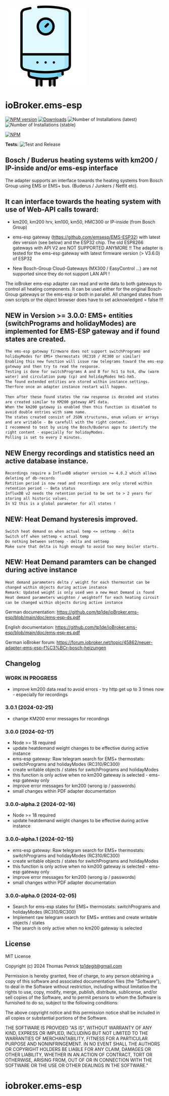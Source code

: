 ![Logo](admin/ems-esp.png)
# ioBroker.ems-esp

[![NPM version](https://img.shields.io/npm/v/iobroker.ems-esp.svg)](https://www.npmjs.com/package/iobroker.ems-esp)
[![Downloads](https://img.shields.io/npm/dm/iobroker.ems-esp.svg)](https://www.npmjs.com/package/iobroker.ems-esp)
![Number of Installations (latest)](https://iobroker.live/badges/ems-esp-installed.svg)
![Number of Installations (stable)](https://iobroker.live/badges/ems-esp-stable.svg)


[![NPM](https://nodei.co/npm/iobroker.ems-esp.png?downloads=true)](https://nodei.co/npm/iobroker.ems-esp/)

**Tests:** ![Test and Release](https://github.com/tp1de/ioBroker.ems-esp/workflows/Test%20and%20Release/badge.svg)

## Bosch / Buderus heating systems with km200 / IP-inside and/or ems-esp interface 

The adapter supports an interface towards the heating systems from Bosch Group using EMS or EMS+ bus. 
(Buderus / Junkers / Netfit etc). 

## It can interface towards the heating system with use of Web-API calls toward:

* km200, km200 hrv, km100, km50, HMC300 or IP-inside (from Bosch Group) 

* ems-esp gateway (https://github.com/emsesp/EMS-ESP32) with latest dev version (see below) and the ESP32 chip. 
  The old ESP8266 gateways with API V2 are NOT SUPPORTED ANYMORE !!
  The adapter is tested for the ems-esp gateway with latest firmware version (> V3.6.0) of ESP32

* New Bosch-Group Cloud-Gateways (MX300 / EasyControl ...) are not supported since they do not support LAN API !

The ioBroker ems-esp adapter can read and write data to both gateways to control all heating components. 
It can be used either for the original Bosch-Group gateways or the ems-esp or both in parallel.
All changed states from own scripts or the object browser does have to set acknowledged = false !!!


## NEW in Version >= 3.0.0: EMS+ entities (switchPrograms and holidayModes) are implemented for EMS-ESP gateway and if found states are created. 
	The ems-esp gateway firmware does not support switchPrograms and holidayModes for EMS+ thermostats (RC310 / RC300 or similar)
	Enabling this new function will issue raw telegrams toward the ems-esp gateway and then try to read the response.
	Testing is done for switchPrograms A and B for hc1 to hc4, dhw (warm water) and circulation pump (cp) and holidayModes hm1-hm5.
	The found extended entities are stored within instance settings. Therfore once an adapter instance restart will happen.
		
	Then after these found states the raw response is decoded and states are created similar to KM200 gateway API data.
	When the km200 gateway is enabled then this function is disabled to avoid double entries with same name.
	The states created consist of JSON structures, enum values or arrays and are writable - Be carefull with the right content.
	I recommend to test by using the Bosch/Buderus apps to identify the right content - especially for holidayModes.
	Polling is set to every 2 minutes.

## NEW Energy recordings and statistics need an active database instance. 
	Recordings require a InfluxDB adapter version >= 4.0.2 which allows deleting of db-records
	Retition period is now read and recordings are only stored within retention period -- Beta status
	InfluxDB v2 needs the retention period to be set to > 2 years for storing all historic values. 
	In V2 this is a global parameter for all states ! 
	
## NEW: Heat Demand hysteresis improved. 
	Switch heat demand on when actual temp <= settemp - delta
	Switch off when settemp < actual temp
	Do nothing between settemp - delta and settemp
	Make sure that delta is high enough to avoid too many boiler starts.

## NEW: Heat Demand paramters can be changed during active instance
	Heat demand parameters delta / weight for each thermostat can be changed within objects during active instance
	Remark: Updated weight is only used wen a new Heat Demand is found
	Heat demand parameters weighton / weightoff for each heating circuit can be changed within objects during active instance


German  documentation: https://github.com/tp1de/ioBroker.ems-esp/blob/main/doc/ems-esp-ds.pdf

English documentation: https://github.com/tp1de/ioBroker.ems-esp/blob/main/doc/ems-esp-es.pdf

German ioBroker forum: https://forum.iobroker.net/topic/45862/neuer-adapter-ems-esp-f%C3%BCr-bosch-heizungen


## Changelog
<!--
	Placeholder for the next version (at the beginning of the line):
	### **WORK IN PROGRESS**
-->
### **WORK IN PROGRESS**
* improve km200 data read to avoid errors - try http get up to 3 times now - especially for recordings 

### 3.0.1 (2024-02-25)
* change KM200 error messages for recordings

### 3.0.0 (2024-02-17)
* Node >= 18 required
* update heatdemand weight changes to be effective during active instance
* ems-esp gateway: Raw telegram search for EMS+ thermostats: switchPrograms and holidayModes (RC310/RC300)
* create writable objects / states for switchPrograms and holidayModes
* this function is only active when no km200 gateway is selected - ems-esp gateway only
* improve error messages for km200 (wrong ip / passwords)
* small changes within PDF adapter documentation

### 3.0.0-alpha.2 (2024-02-16)
* Node >= 18 required
* update heatdemand weight changes to be effective during active instance

### 3.0.0-alpha.1 (2024-02-15)
* ems-esp gateway: Raw telegram search for EMS+ thermostats: switchPrograms and holidayModes (RC310/RC300)
* create writable objects / states for switchPrograms and holidayModes
* this function is only active when no km200 gateway is selected - ems-esp gateway only
* improve error messages for km200 (wrong ip / passwords)
* small changes within PDF adapter documentation

### 3.0.0-alpha.0 (2024-02-05)
* Search for ems-esp states for EMS+ thermostats: switchPrograms and holidayModes (RC310/RC300)
* Implement raw telegram search for EMS+ entities and create writable objects / states
* The search is only active when no km200 gateway is selected

## License
MIT License

Copyright (c) 2024 Thomas Petrick <tp1degit@gmail.com>

Permission is hereby granted, free of charge, to any person obtaining a copy
of this software and associated documentation files (the "Software"), to deal
in the Software without restriction, including without limitation the rights
to use, copy, modify, merge, publish, distribute, sublicense, and/or sell
copies of the Software, and to permit persons to whom the Software is
furnished to do so, subject to the following conditions:

The above copyright notice and this permission notice shall be included in all
copies or substantial portions of the Software.

THE SOFTWARE IS PROVIDED "AS IS", WITHOUT WARRANTY OF ANY KIND, EXPRESS OR
IMPLIED, INCLUDING BUT NOT LIMITED TO THE WARRANTIES OF MERCHANTABILITY,
FITNESS FOR A PARTICULAR PURPOSE AND NONINFRINGEMENT. IN NO EVENT SHALL THE
AUTHORS OR COPYRIGHT HOLDERS BE LIABLE FOR ANY CLAIM, DAMAGES OR OTHER
LIABILITY, WHETHER IN AN ACTION OF CONTRACT, TORT OR OTHERWISE, ARISING FROM,
OUT OF OR IN CONNECTION WITH THE SOFTWARE OR THE USE OR OTHER DEALINGS IN THE
SOFTWARE."
# iobroker.ems-esp
